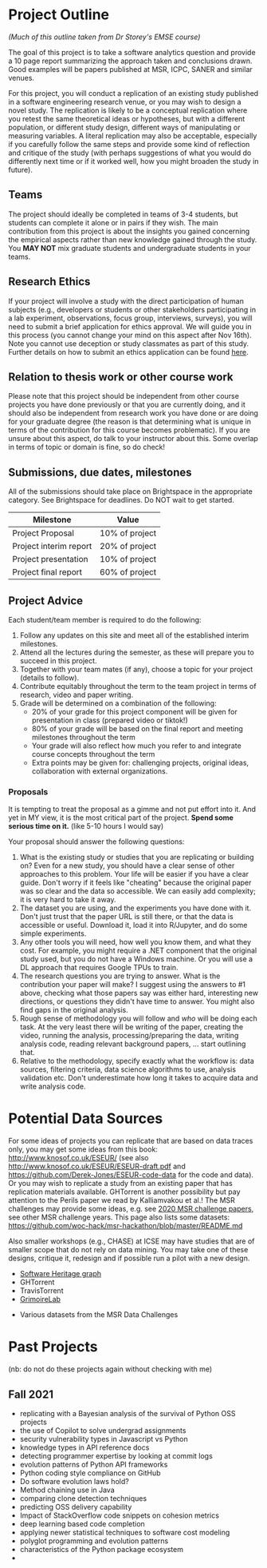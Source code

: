 # Project Outline

*(Much of this outline taken from Dr Storey's EMSE course)*

The goal of this project is to take a software analytics question and provide a 10 page report summarizing the approach taken and conclusions drawn. Good examples will be papers published at MSR, ICPC, SANER and similar venues.

For this project, you will conduct a replication of an existing study published in a software engineering research venue, or you may wish to design a novel study.  The replication is likely to be a conceptual replication where you retest the same theoretical ideas or hypotheses, but with a different population, or different study design, different ways of manipulating or measuring variables.
A literal replication may also be acceptable, especially if you carefully follow the same steps and provide some kind of reflection and critique of the study (with perhaps suggestions of what you would do differently next time or if it worked well, how you might broaden the study in future).

## Teams 

The project should ideally be completed in teams of 3-4 students, but students can complete it alone or in pairs if they wish.  The main contribution from this project is about the insights you gained concerning the empirical aspects rather than new knowledge gained through the study. You **MAY NOT** mix graduate students and undergraduate students in your teams.

## Research Ethics

If your project will involve a study with the direct participation of human subjects (e.g., developers or students or other stakeholders participating in a lab experiment, observations, focus group, interviews, surveys), you will need to submit a brief application for ethics approval. We will guide you in this process (you cannot change your mind on this aspect after Nov 16th). Note you cannot use deception or study classmates as part of this study. Further details on how to submit an ethics application can be found [here](https://github.com/margaretstorey/EmseUvic2020/tree/master/activities/project-2-ethics).

## Relation to thesis work or other course work

Please note that this project should be independent from other course projects you have done previously or that you are currently doing, and it should also be independent from research work you have done or are doing for your graduate degree (the reason is that determining what is unique in terms of the contribution for this course becomes problematic). If you are unsure about this aspect, do talk to your instructor about this.  Some overlap in terms of topic or domain is fine, so do check!

## Submissions, due dates, milestones

All of the submissions should take place on Brightspace in the appropriate category. See Brightspace for deadlines. Do NOT wait to get started.

| Milestone | Value | 
|---|---|
| Project Proposal    |  10% of project | 
| Project interim report | 20% of project | 
| Project presentation | 10% of project | 
| Project final report | 60%  of project | 

## Project Advice

Each student/team member is required to do the following:

1. Follow any updates on this site and meet all of the established interim milestones.
2. Attend all the lectures during the semester, as these will prepare you to succeed in this project.
3. Together with your team mates (if any), choose a topic for your project (details to follow).
4. Contribute equitably throughout the term to the team project in terms of research, video and paper writing.
5. Grade will be determined on a combination of the following:
    - 20% of your grade for this project component will be given for presentation in class (prepared video or tiktok!)
    - 80% of your grade will be based on the final report and meeting milestones throughout the term
    - Your grade will also reflect how much you refer to and integrate course concepts throughout the term
    - Extra points may be given for: challenging projects, original ideas, collaboration with external organizations.

### Proposals
It is tempting to treat the proposal as a gimme and not put effort into it. And yet in MY view, it is the most critical part of the project. **Spend some serious time on it.** (like 5-10 hours I would say) 

Your proposal should answer the following questions:
1. What is the existing study or studies that you are replicating or building on? Even for a new study, you should have a clear sense of other approaches to this problem. Your life will be easier if you have a clear guide. Don't worry if it feels like "cheating" because the original paper was so clear and the data so accessible. We can easily add complexity; it is very hard to take it away. 
2. The dataset you are using, and the experiments you have done with it. Don't just trust that the paper URL is still there, or that the data is accessible or useful. Download it, load it into R/Jupyter, and do some simple experiments. 
3. Any other tools you will need, how well you know them, and what they cost. For example, you might require a .NET component that the original study used, but you do not have a Windows machine. Or you will use a DL approach that requires Google TPUs to train. 
4. The research questions you are trying to answer. What is the contribution your paper will make?  I suggest using the answers to #1 above, checking what those papers say was either hard, interesting new directions, or questions they didn't have time to answer. You might also find gaps in the original analysis.
5. Rough sense of methodology you will follow and *who* will be doing each task. At the very least there will be writing of the paper, creating the video, running the analysis, processing/preparing the data, writing analysis code, reading relevant background papers, ... start outlining that. 
6. Relative to the methodology, specify exactly what the workflow is: data sources, filtering criteria, data science algorithms to use, analysis validation etc. Don't underestimate how long it takes to acquire data and write analysis code. 

# Potential Data Sources

For some ideas of projects you can replicate that are based on data traces only, you may get some ideas from this book: http://www.knosof.co.uk/ESEUR/ (see also http://www.knosof.co.uk/ESEUR/ESEUR-draft.pdf and
https://github.com/Derek-Jones/ESEUR-code-data for the code and data).
Or you may wish to replicate a study from an existing paper that has replication materials available. GHTorrent is another possibility but pay attention to the Perils paper we read by Kalliamvakou et al.!
The MSR challenges may provide some ideas, e.g. see [2020 MSR challenge papers](https://2020.msrconf.org/track/msr-2020-mining-challenge?track=MSR%20Mining%20Challenge#Resources-for-Participants), see other MSR challenge years. This page also lists some datasets: https://github.com/woc-hack/msr-hackathon/blob/master/README.md

Also smaller workshops (e.g., CHASE) at ICSE may have studies that are of smaller scope that do not rely on data mining. You may take one of these designs, critique it, redesign and if possible run a pilot with a new design.

- [Software Heritage graph](https://docs.softwareheritage.org/devel/swh-dataset/graph/)
- GHTorrent
- TravisTorrent
- [GrimoireLab](https://chaoss.github.io/grimoirelab/)
* Various datasets from the MSR Data Challenges

# Past Projects
(nb: do not do these projects again without checking with me)

## Fall 2021
- replicating with a Bayesian analysis of the survival of Python OSS projects
- the use of Copilot to solve undergrad assignments
- security vulnerability types in Javascript vs Python
- knowledge types in API reference docs
- detecting programmer expertise by looking at commit logs
- evolution patterns of Python API frameworks
- Python coding style compliance on GitHub
- Do software evolution laws hold?
- Method chaining use in Java
- comparing clone detection techniques
- predicting OSS delivery capability
- Impact of StackOverflow code snippets on cohesion metrics
- deep learning based code completion
- applying newer statistical techniques to software cost modeling
- polyglot programming and evolution patterns
- characteristics of the Python package ecosystem
- 
